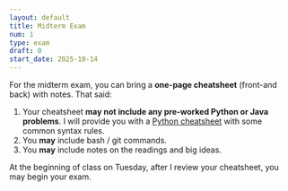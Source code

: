 ```yaml
---
layout: default
title: Midterm Exam
num: 1
type: exam
draft: 0
start_date: 2025-10-14
---
```


For the midterm exam, you can bring a **one-page cheatsheet** (front-and back) with notes. That said:

1. Your cheatsheet **may not include any pre-worked Python or Java problems**. I will provide you with a <a href="https://docs.google.com/document/d/1aMex1ismeO4HS9AYHVjbf-KIu6dWkqCjvFVqK_ICkAU/edit?usp=sharing" target="_blank" style="text-decoration: underline;">Python cheatsheet</a> with some common syntax rules.
1. You **may** include bash / git commands.
1. You **may** include notes on the readings and big ideas.

At the beginning of class on Tuesday, after I review your cheatsheet, you may begin your exam.



